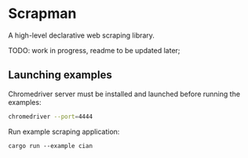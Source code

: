 # Scrapman

A high-level declarative web scraping library.

TODO: work in progress, readme to be updated later;

## Launching examples

Chromedriver server must be installed and launched before running the examples:

```bash
chromedriver --port=4444
```

Run example scraping application:

```
cargo run --example cian
```
